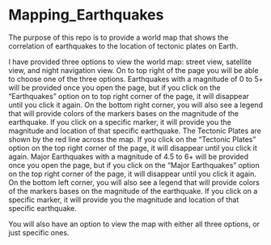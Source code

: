# Mapping_Earthquakes

The purpose of this repo is to provide a world map that shows the correlation of earthquakes to the location of tectonic plates on Earth. 


I have provided three options to view the world map: street view, satellite view, and night navigation view. On to top right of the page you will be able to choose one of the three options.
Earthquakes with a magnitude of 0 to 5+ will be provided once you open the page, but if you click on the “Earthquakes” option on to top right corner of the page, it will disappear until you click it again. On the bottom right corner, you will also see a legend that will provide colors of the markers bases on the magnitude of the earthquake. If you click on a specific marker, it will provide you the magnitude and location of that specific earthquake.
The Tectonic Plates are shown by the red line across the map. If you click on the “Tectonic Plates” option on the top right corner of the page, it will disappear until you click it again.
Major Earthquakes with a magnitude of 4.5 to 6+ will be provided once you open the page, but if you click on the “Major Earthquakes” option on the top right corner of the page, it will disappear until you click it again. On the bottom left corner, you will also see a legend that will provide colors of the markers bases on the magnitude of the earthquake. If you click on a specific marker, it will provide you the magnitude and location of that specific earthquake.

You will also have an option to view the map with either all three options, or just specific ones. 
